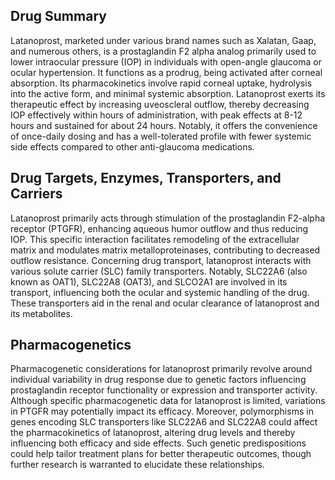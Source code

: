 ## Drug Summary
Latanoprost, marketed under various brand names such as Xalatan, Gaap, and numerous others, is a prostaglandin F2 alpha analog primarily used to lower intraocular pressure (IOP) in individuals with open-angle glaucoma or ocular hypertension. It functions as a prodrug, being activated after corneal absorption. Its pharmacokinetics involve rapid corneal uptake, hydrolysis into the active form, and minimal systemic absorption. Latanoprost exerts its therapeutic effect by increasing uveoscleral outflow, thereby decreasing IOP effectively within hours of administration, with peak effects at 8-12 hours and sustained for about 24 hours. Notably, it offers the convenience of once-daily dosing and has a well-tolerated profile with fewer systemic side effects compared to other anti-glaucoma medications.

## Drug Targets, Enzymes, Transporters, and Carriers
Latanoprost primarily acts through stimulation of the prostaglandin F2-alpha receptor (PTGFR), enhancing aqueous humor outflow and thus reducing IOP. This specific interaction facilitates remodeling of the extracellular matrix and modulates matrix metalloproteinases, contributing to decreased outflow resistance. Concerning drug transport, latanoprost interacts with various solute carrier (SLC) family transporters. Notably, SLC22A6 (also known as OAT1), SLC22A8 (OAT3), and SLCO2A1 are involved in its transport, influencing both the ocular and systemic handling of the drug. These transporters aid in the renal and ocular clearance of latanoprost and its metabolites.

## Pharmacogenetics
Pharmacogenetic considerations for latanoprost primarily revolve around individual variability in drug response due to genetic factors influencing prostaglandin receptor functionality or expression and transporter activity. Although specific pharmacogenetic data for latanoprost is limited, variations in PTGFR may potentially impact its efficacy. Moreover, polymorphisms in genes encoding SLC transporters like SLC22A6 and SLC22A8 could affect the pharmacokinetics of latanoprost, altering drug levels and thereby influencing both efficacy and side effects. Such genetic predispositions could help tailor treatment plans for better therapeutic outcomes, though further research is warranted to elucidate these relationships.